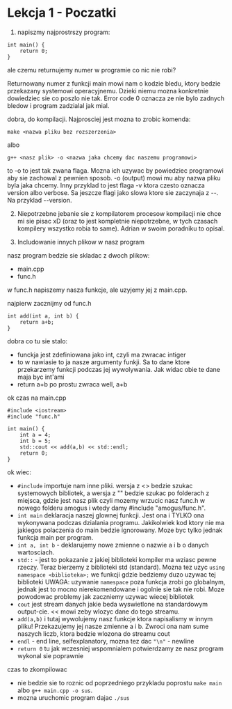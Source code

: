 Lekcja 1 - Poczatki
==================================================
1. napiszmy najprostrszy program:
```
int main() {
	return 0;
}
```

ale czemu returnujemy numer w programie co nic nie robi?

Returnowany numer z funkcji main mowi nam o kodzie bledu, ktory bedzie przekazany systemowi operacyjnemu. Dzieki niemu mozna konkretnie dowiedziec sie co poszlo nie tak.
Error code 0 oznacza ze nie bylo zadnych bledow i program zadzialal jak mial.

dobra, do kompilacji.
Najprosciej jest mozna to zrobic komenda:
```
make <nazwa pliku bez rozszerzenia>
```
albo
```
g++ <nasz plik> -o <nazwa jaka chcemy dac naszemu programowi>
```
to -o to jest tak zwana flaga. Mozna ich uzywac by powiedziec programowi aby sie zachowal z pewnien sposob.
-o (output) mowi mu aby nazwa pliku byla jaka chcemy. Inny przyklad to jest flaga -v ktora czesto oznacza version albo verbose.
Sa jeszcze flagi jako slowa ktore sie zaczynaja z --. Na przyklad --version.

2. Niepotrzebne jebanie sie z kompilatorem
procesow kompilacji nie chce mi sie pisac xD (oraz to jest kompletnie niepotrzebne, w tych czasach kompilery wszystko robia to same). Adrian w swoim poradniku to opisal.

3. Includowanie innych plikow w nasz program

nasz program bedzie sie skladac z dwoch plikow:
- main.cpp
- func.h

w func.h napiszemy nasza funkcje, ale uzyjemy jej z main.cpp.

najpierw zacznijmy od func.h
```
int add(int a, int b) {
	return a+b;
}
```
dobra co tu sie stalo:
 - funckja jest zdefiniowana jako int, czyli ma zwracac intiger
 - to w nawiasie to ja nasze argumenty funkji. Sa to dane ktore przekarzemy funkcji podczas jej wywolywania. Jak widac obie te dane maja byc int'ami
 - return a+b po prostu zwraca well, a+b

ok czas na main.cpp

```
#include <iostream>
#include "func.h"

int main() {
	int a = 4;
	int b = 5;
	std::cout << add(a,b) << std::endl;
	return 0;
}
```

ok wiec:
 - ``#include`` importuje nam inne pliki. wersja z <> bedzie szukac systemowych bibliotek, a wersja z "" bedzie szukac po folderach z miejsca, gdzie jest nasz plik
 czyli mozemy wrzucic nasz func.h w nowego folderu amogus i wtedy damy #include "amogus/func.h".
 - ``int main`` deklaracja naszej glownej funkcji. Jest ona i TYLKO ona wykonywana podczas dzialania programu. Jakikolwiek kod ktory nie ma jakiegos polaczenia do main bedzie ignorowany. Moze byc tylko jednak funkcja main per program.
 - ``int a, int b`` - deklarujemy nowe zmienne o nazwie a i b o danych wartosciach.
 - ``std::`` - jest to pokazanie z jakiej biblioteki kompiler ma wziasc pewne rzeczy. Teraz bierzemy z biblioteki std (standard). Mozna tez uzyc ``using namespace <biblioteka>;`` we funkcji gdzie bedziemy duzo uzywac tej biblioteki
 UWAGA: uzywanie ``namespace`` poza funkcja zrobi go globalnym, jednak jest to mocno nierekomendowane i ogolnie sie tak nie robi. Moze powodowac problemy jak zaczniemy uzywac wiecej bibliotek
 - ``cout`` jest stream danych jakie beda wyswietlone na standardowym output-cie. << mowi zeby wlozyc dane do tego streamu.
 - ``add(a,b)`` i tutaj wywolujemy nasz funkcje ktora napisalismy w innym pliku! Przekazujemy jej nasze zmienne a i b. Zwroci ona nam sume naszych liczb, ktora bedzie wlozona do streamu cout
 - ``endl`` - end line, selfexplanatory, mozna tez dac ``"\n"`` - newline
 - ``return 0`` tu jak wczesniej wspomnialem potwierdzamy ze nasz program wykonal sie poprawnie

czas to zkompilowac
 - nie bedzie sie to roznic od poprzedniego przykladu
 poprostu ``make main`` albo ``g++ main.cpp -o sus``.
 - mozna uruchomic program dajac ``./sus``
